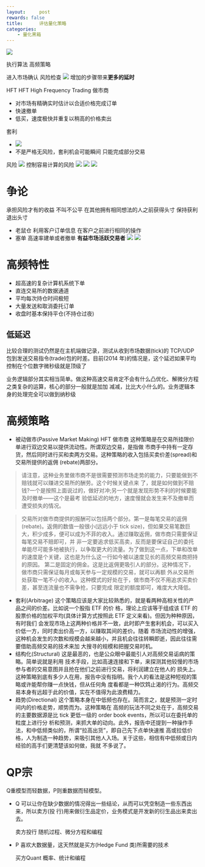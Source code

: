 ```yaml
---
layout:     post
rewards: false
title:      评估量化策略
categories:
    - 量化黑箱
---
```


![](https://ws1.sinaimg.cn/large/006tNbRwgy1fv7q77x2n3j313w14m4cq.jpg)

执行算法 高频策略

进入市场确认 风险检查
![](https://ws1.sinaimg.cn/large/006tNbRwgy1fv7r2s93rkj31k00ewq7f.jpg)
增加的步骤带来**更多的延时**

HFT HFT High Frequency Trading
做市商 
- 对市场有精确实时估计以合适价格完成订单
- 快速撤单
- 低买，速度极快并重复以稍高的价格卖出

套利
- ![](https://ws4.sinaimg.cn/large/006tNbRwgy1fv816sh9anj31kw0e4dn8.jpg)
- 不是严格无风险，套利机会可能瞬间 只能完成部分交易

风险
![](https://ws1.sinaimg.cn/large/006tNbRwgy1fv82hzz12yj31kw0l6ak8.jpg)
控制容易计算的风险
![](https://ws1.sinaimg.cn/large/006tNbRwgy1fv82ovfwkwj31j81b4tw2.jpg)
![](https://ws2.sinaimg.cn/large/006tNbRwgy1fv899ucsnej31cy0m8k06.jpg)
![](https://ws1.sinaimg.cn/large/006tNbRwgy1fv89c7jfyrj31cg12qww7.jpg)


# 争论
承担风险才有的收益 不叫不公平
在其他拥有相同想法的人之前获得头寸 保持获利退出头寸

- 老鼠仓
利用客户订单信息 在客户之前进行相同的操作
- 塞单
高速率建单或者撤单  **有益市场活跃交易者**
![](https://ws1.sinaimg.cn/large/006tNbRwgy1fv8w3ffgrdj31kw0flwng.jpg)
![](https://ws3.sinaimg.cn/large/006tNbRwgy1fv8w3o1kldj31kw09udlf.jpg)


# 高频特性
- 超高速的复杂计算机系统下单
- 直连交易所的数据通道
- 平均每次持仓时间极短
- 大量发送和取消委托订单
- 收盘时基本保持平仓(不持仓过夜)

## 低延迟
比较合理的测试仍然是在主机端做记录，测试从收到市场数据(tick)的 TCP/UDP 包到发送交易指令(trade)包的时差。目前(2014 年)的情况是，这个延迟如果平均控制在个位数字微秒级就是顶级了

业务逻辑部分其实相当简单。做这种高速交易肯定不会有什么凸优化、解微分方程之类复杂的运算，核心的部分一般就是加加 减减，比比大小什么的。业务逻辑本身的处理完全可以做到纳秒级

# 高频策略
 - 被动做市(Passive Market Making)
  HFT 做市商
  这种策略是在交易所挂限价单进行双边交易以提供流动性。所谓双边交易，是指做 市商手中持有一定存货，然后同时进行买和卖两方交易。这种策略的收入包括买卖价差(spread)和交易所提供的返佣 (rebate)两部分。

>请注意，这种业务里做市商不是很需要预测市场走势的能力，只要能做到不赔钱就可以赚进交易所的酬劳。这个时候关键点来 了，就是如何做到不赔钱?一个是按照上面说过的，做好对冲;另一个就是发现形势不利的时候要能及时撤单——这个是最考 验低延迟的地方，速度慢就会发生来不及撤单而遭受损失的情况。

>交易所对做市商提供的报酬可以包括两个部分。第一是每笔交易的返佣(rebate)。返佣的数值一般很小(远远小于 tick size)，但如果交易笔数巨大，积少成多，便可以成为不菲的收入。通过赚取返佣，做市商只需要保证每笔交易不赔即可，并 非一定要追求低买高卖，反而是要保证自己的委托单能尽可能多地被执行，以争取更大的流量。为了做到这一点，下单和改单 的速度是个关键，这也是为什么这一行如今被以速度见长的高频交易商把持的原因。
第二是固定的佣金。这是比返佣更吸引人的部分。这种情况下，做市商只需保证每月或每天参与一定规模的交易，就可以再额 外从交易所处获取一笔不小的收入。这种模式的好处在于，做市商不仅不用追求买卖价差，甚至连流量也不需争抢，只要完成 限定的额度即可，难度大大降低。


- 套利(Arbitrage) 
  这个策略应该是大家比较熟悉的，就是看两种高相关性的产品之间的价差。比如说一个股指 ETF 的价 格，理论上应该等于组成该 ETF 的股票价格的加权平均(具体计算方式按照此 ETF 定义来看)。但因为种种原因，有时我们 会发现市场上这两种价格并不一致，此时即产生套利机会，可以买入价低一方，同时卖出价高一方，以赚取其间的差价。随着 市场流动性的增强，这种机会发生的次数和规模会越来越小，并且机会往往转瞬即逝，因此往往需要借助高频交易的技术来加 大搜寻的规模和把握交易时机。
- 结构化(Structural)
  这是最恶的，也是公众眼中最能引人对高频交易诟病的策略。简单说就是利用 技术手段，比如高速连接和下单，来探测其他较慢的市场参与者的交易意图并且抢在他们之前进行交易，将利润建立在他人的 损失上。这种策略到底有多少人在用，报告中没有指明。我个人的看法是这种短视的策略或许能帮你赚一点快钱，但从任何角 度看都是一种饮鸩止渴的行为。高频交易本身有远超于此的价值，实在不值得为此浪费精力。
- 趋势(Directional)
  这个策略本身在中低频也存在。简而言之，就是预测一定时间内的价格走势，顺势而为。这种策略在 高频的玩法不同之处在于，高频交易的主要数据源是比 tick 更低一级的 order book events，所以可以在委托单的粒度上进行分 析和预测，来抓大单的动向。此外，报告中还提到一种操作手法，和中低频类似的，所谓“拉高出货”，即自己先下点单快速推 高或拉低价格，人为制造一种趋势，来吸引其他人入场。关于这些，相信有中低频或日内经验的高手们更清楚该如何做，我就 不多说了。

# QP宗
Q重模型而轻数据，P则重数据而轻模型。

- Q 
  可以让你在缺少数据的情况得出一些结论，从而可以凭空制造一些东西出来，所以卖方(投 行)用来做衍生品定价，业务模式是开发新的衍生品出来卖出去。

  卖方投行
  随机过程、微分方程和编程

- P
  喜欢大数据量，这天然就是买方(Hedge Fund 类)所需要的技术

  买方Quant 
  概率、统计和编程